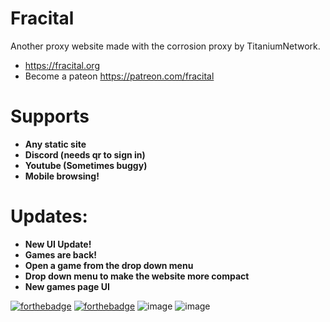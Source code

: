 # Fracital
Another proxy website made with the corrosion proxy by TitaniumNetwork.
- https://fracital.org
- Become a pateon https://patreon.com/fracital

# Supports
- **Any static site**
- **Discord (needs qr to sign in)**
- **Youtube (Sometimes buggy)**
- **Mobile browsing!**

# Updates:
- **New UI Update!**
- **Games are back!**
- **Open a game from the drop down menu**
- **Drop down menu to make the website more compact**
- **New games page UI**

[![forthebadge](https://forthebadge.com/images/badges/built-with-love.svg)](https://forthebadge.com)
[![forthebadge](https://forthebadge.com/images/badges/uses-html.svg)](https://forthebadge.com)
![image](https://i.imgur.com/Oe2IWhK.png)
![image](https://i.imgur.com/rZpmikX.png)
